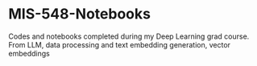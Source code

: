 # MIS-548-Notebooks
Codes and notebooks completed during my Deep Learning grad course. From LLM, data processing and text embedding generation, vector embeddings
